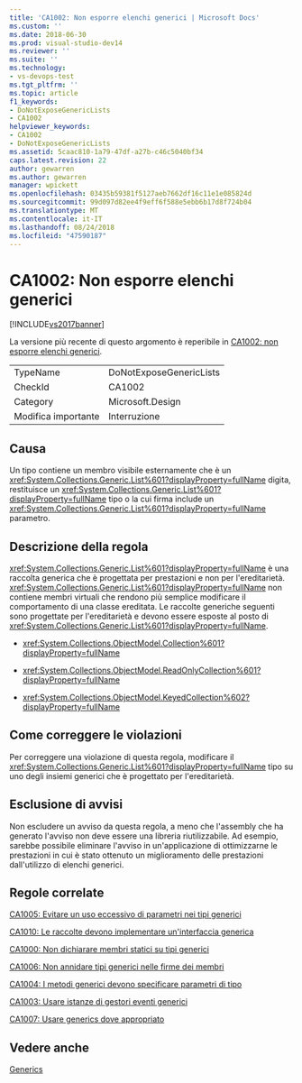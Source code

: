 ```yaml
---
title: 'CA1002: Non esporre elenchi generici | Microsoft Docs'
ms.custom: ''
ms.date: 2018-06-30
ms.prod: visual-studio-dev14
ms.reviewer: ''
ms.suite: ''
ms.technology:
- vs-devops-test
ms.tgt_pltfrm: ''
ms.topic: article
f1_keywords:
- DoNotExposeGenericLists
- CA1002
helpviewer_keywords:
- CA1002
- DoNotExposeGenericLists
ms.assetid: 5caac810-1a79-47df-a27b-c46c5040bf34
caps.latest.revision: 22
author: gewarren
ms.author: gewarren
manager: wpickett
ms.openlocfilehash: 03435b59381f5127aeb7662df16c11e1e085824d
ms.sourcegitcommit: 99d097d82ee4f9eff6f588e5ebb6b17d8f724b04
ms.translationtype: MT
ms.contentlocale: it-IT
ms.lasthandoff: 08/24/2018
ms.locfileid: "47590187"
---
```

# <a name="ca1002-do-not-expose-generic-lists"></a>CA1002: Non esporre elenchi generici
[!INCLUDE[vs2017banner](../includes/vs2017banner.md)]

La versione più recente di questo argomento è reperibile in [CA1002: non esporre elenchi generici](https://docs.microsoft.com/visualstudio/code-quality/ca1002-do-not-expose-generic-lists).

|||
|-|-|
|TypeName|DoNotExposeGenericLists|
|CheckId|CA1002|
|Category|Microsoft.Design|
|Modifica importante|Interruzione|

## <a name="cause"></a>Causa
 Un tipo contiene un membro visibile esternamente che è un <xref:System.Collections.Generic.List%601?displayProperty=fullName> digita, restituisce un <xref:System.Collections.Generic.List%601?displayProperty=fullName> tipo o la cui firma include un <xref:System.Collections.Generic.List%601?displayProperty=fullName> parametro.

## <a name="rule-description"></a>Descrizione della regola
 <xref:System.Collections.Generic.List%601?displayProperty=fullName> è una raccolta generica che è progettata per prestazioni e non per l'ereditarietà. <xref:System.Collections.Generic.List%601?displayProperty=fullName> non contiene membri virtuali che rendono più semplice modificare il comportamento di una classe ereditata. Le raccolte generiche seguenti sono progettate per l'ereditarietà e devono essere esposte al posto di <xref:System.Collections.Generic.List%601?displayProperty=fullName>.

-   <xref:System.Collections.ObjectModel.Collection%601?displayProperty=fullName>

-   <xref:System.Collections.ObjectModel.ReadOnlyCollection%601?displayProperty=fullName>

-   <xref:System.Collections.ObjectModel.KeyedCollection%602?displayProperty=fullName>

## <a name="how-to-fix-violations"></a>Come correggere le violazioni
 Per correggere una violazione di questa regola, modificare il <xref:System.Collections.Generic.List%601?displayProperty=fullName> tipo su uno degli insiemi generici che è progettato per l'ereditarietà.

## <a name="when-to-suppress-warnings"></a>Esclusione di avvisi
 Non escludere un avviso da questa regola, a meno che l'assembly che ha generato l'avviso non deve essere una libreria riutilizzabile. Ad esempio, sarebbe possibile eliminare l'avviso in un'applicazione di ottimizzarne le prestazioni in cui è stato ottenuto un miglioramento delle prestazioni dall'utilizzo di elenchi generici.

## <a name="related-rules"></a>Regole correlate
 [CA1005: Evitare un uso eccessivo di parametri nei tipi generici](../code-quality/ca1005-avoid-excessive-parameters-on-generic-types.md)

 [CA1010: Le raccolte devono implementare un'interfaccia generica](../code-quality/ca1010-collections-should-implement-generic-interface.md)

 [CA1000: Non dichiarare membri statici su tipi generici](../code-quality/ca1000-do-not-declare-static-members-on-generic-types.md)

 [CA1006: Non annidare tipi generici nelle firme dei membri](../code-quality/ca1006-do-not-nest-generic-types-in-member-signatures.md)

 [CA1004: I metodi generici devono specificare parametri di tipo](../code-quality/ca1004-generic-methods-should-provide-type-parameter.md)

 [CA1003: Usare istanze di gestori eventi generici](../code-quality/ca1003-use-generic-event-handler-instances.md)

 [CA1007: Usare generics dove appropriato](../code-quality/ca1007-use-generics-where-appropriate.md)

## <a name="see-also"></a>Vedere anche
 [Generics](http://msdn.microsoft.com/library/75ea8509-a4ea-4e7a-a2b3-cf72482e9282)



